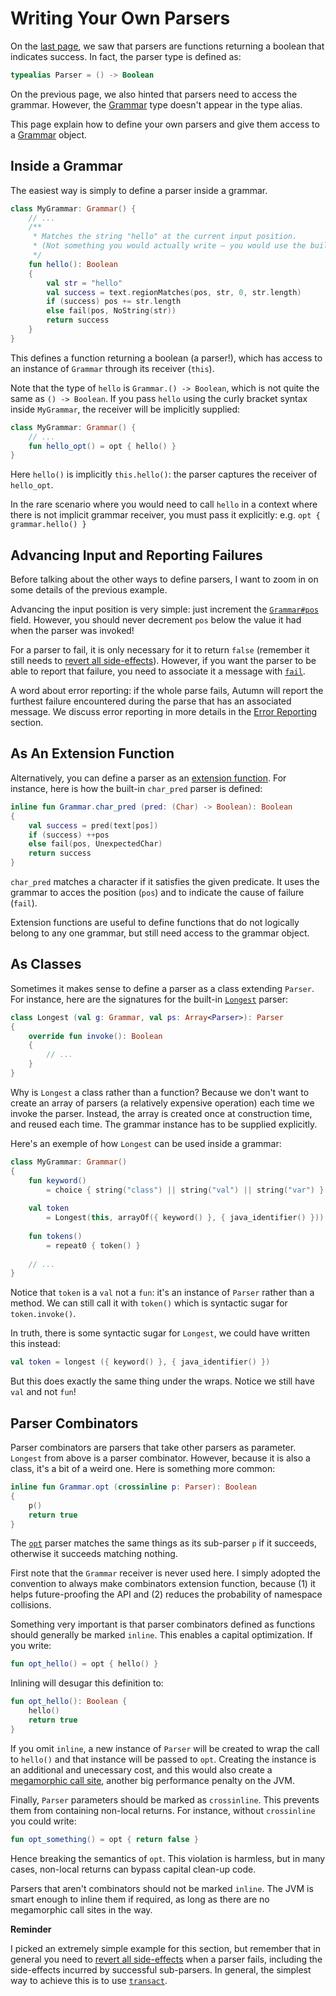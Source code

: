 # Writing Your Own Parsers

On the [last page], we saw that parsers are functions returning a boolean that indicates success.
In fact, the parser type is defined as:

```kotlin
typealias Parser = () -> Boolean
```

On the previous page, we also hinted that parsers need to access the grammar. However, the
[Grammar] type doesn't appear in the type alias.

This page explain how to define your own parsers and give them access to a [Grammar] object.

[last page]: 4-own-parsers.md
[Grammar]: ../API/grammar.md

## Inside a Grammar

The easiest way is simply to define a parser inside a grammar.

```kotlin
class MyGrammar: Grammar() {
    // ...
    /**
     * Matches the string "hello" at the current input position.
     * (Not something you would actually write — you would use the built-in `string(String)` parser.)
     */
    fun hello(): Boolean
    {
        val str = "hello"
        val success = text.regionMatches(pos, str, 0, str.length)
        if (success) pos += str.length
        else fail(pos, NoString(str))
        return success
    }
}
```

This defines a function returning a boolean (a parser!), which has access to an instance of
`Grammar` through its receiver (`this`).

Note that the type of `hello` is `Grammar.() -> Boolean`, which is not quite the same as `() ->
Boolean`. If you pass `hello` using the curly bracket syntax inside `MyGrammar`, the receiver
will be implicitly supplied:

```kotlin
class MyGrammar: Grammar() {
    // ...
    fun hello_opt() = opt { hello() }
}
```

Here `hello()` is implicitly `this.hello()`: the parser captures the receiver of `hello_opt`.

In the rare scenario where you would need to call `hello` in a context where there is not implicit
grammar receiver, you must pass it explicitly: e.g. `opt { grammar.hello() }`

## Advancing Input and Reporting Failures

Before talking about the other ways to define parsers, I want to zoom in on some details of the
previous example.

Advancing the input position is very simple: just increment the [`Grammar#pos`] field.
However, you should never decrement `pos` below the value it had when the parser was invoked!

[`Grammar#pos`]: ../API/grammar.md#pos

For a parser to fail, it is only necessary for it to return `false` (remember it still needs
to [revert all side-effects][transact]). However, if you want the parser to be able to report
that failure, you need to associate it a message with [`fail`].

[transact]: 2-transactionality.md#the-transactionality-rule
[`fail`]: ../API/grammar.md#fail

A word about error reporting: if the whole parse fails, Autumn will report the furthest failure
encountered during the parse that has an associated message. We discuss error reporting in more
details in the [Error Reporting] section.

[Error Reporting]: error-reporting.md

## As An Extension Function

Alternatively, you can define a parser as an [extension function]. For instance, here is how the
built-in `char_pred` parser is defined:

[extension function]: https://kotlinlang.org/docs/reference/extensions.html

```kotlin
inline fun Grammar.char_pred (pred: (Char) -> Boolean): Boolean
{
    val success = pred(text[pos])
    if (success) ++pos
    else fail(pos, UnexpectedChar)
    return success
}
```

`char_pred` matches a character if it satisfies the given predicate. It uses the grammar
to acces the position (`pos`) and to indicate the cause of failure (`fail`).

Extension functions are useful to define functions that do not logically belong to any one
grammar, but still need access to the grammar object.

## As Classes

Sometimes it makes sense to define a parser as a class extending `Parser`.
For instance, here are the signatures for the built-in [`Longest`] parser:

[`Longest`]: ../API/parsers/choice.md#Longest

```kotlin
class Longest (val g: Grammar, val ps: Array<Parser>): Parser
{
    override fun invoke(): Boolean
    {
        // ...
    }
}
```

Why is `Longest` a class rather than a function? Because we don't want to create an array of parsers
(a relatively expensive operation) each time we invoke the parser. Instead, the array is created once
at construction time, and reused each time. The grammar instance has to be supplied explicitly.

Here's an exemple of how `Longest` can be used inside a grammar:

```kotlin
class MyGrammar: Grammar()
{
    fun keyword()
        = choice { string("class") || string("val") || string("var") }
        
    val token
        = Longest(this, arrayOf({ keyword() }, { java_identifier() }))
        
    fun tokens()
        = repeat0 { token() }
    
    // ...
}
```

Notice that `token` is a `val` not a `fun`: it's an instance of `Parser` rather than a method.
We can still call it with `token()` which is syntactic sugar for `token.invoke()`.

In truth, there is some syntactic sugar for `Longest`, we could have written this instead:

```kotlin
val token = longest ({ keyword() }, { java_identifier() })
```

But this does exactly the same thing under the wraps. Notice we still have `val` and not `fun`!

## Parser Combinators

Parser combinators are parsers that take other parsers as parameter. `Longest` from above is
a parser combinator. However, because it is also a class, it's a bit of a weird one.
Here is something more common:

```kotlin
inline fun Grammar.opt (crossinline p: Parser): Boolean
{
    p()
    return true
}
```

The [`opt`] parser matches the same things as its sub-parser `p` if it succeeds, otherwise it
succeeds matching nothing.

[`opt`]: ../API/parsers/sequential.md#opt

First note that the `Grammar` receiver is never used here. I simply adopted the convention
to always make combinators extension function, because (1) it helps future-proofing the API and (2)
reduces the probability of namespace collisions.

Something very important is that parser combinators defined as functions should generally be marked
`inline`. This enables a capital optimization. If you write:

```kotlin
fun opt_hello() = opt { hello() }
```

Inlining will desugar this definition to:

```kotlin
fun opt_hello(): Boolean {
    hello()
    return true
}
```

If you omit `inline`, a new instance of `Parser` will be created to wrap the call to `hello()` and
that instance will be passed to `opt`. Creating the instance is an additional and unecessary cost,
and this would also create a [megamorphic call site], another big performance penalty on the JVM.

[megamorphic call site]: ../notes/megamorphic.md

Finally, `Parser` parameters should be marked as `crossinline`. This prevents them from containing
non-local returns. For instance, without `crossinline` you could write:

```kotlin
fun opt_something() = opt { return false }
```

Hence breaking the semantics of `opt`. This violation is harmless, but in many cases, non-local
returns can bypass capital clean-up code.

Parsers that aren't combinators should not be marked `inline`. The JVM is smart enough to inline
them if required, as long as there are no megamorphic call sites in the way.

**Reminder**

I picked an extremely simple example for this section, but remember that in general you need
to [revert all side-effects][transact] when a parser fails, including the side-effects incurred
by successful sub-parsers. In general, the simplest way to achieve this is to use [`transact`].

[`transact`]: ../API/misc.md#transact